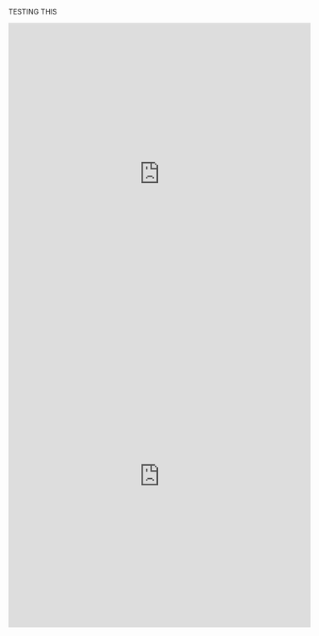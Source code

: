 <html>
<body>
    <p>TESTING THIS</p>
   
  <div><script
   type="text/javascript"
   src="DateWidget.js"
></script></div>

<div><iframe id='cv_if1' src='http://cdn.instantcal.com/cvir.html?id=cv_nav1&theme=XGY&gtype=cv_monthgrid&file=https://calendar.google.com/calendar/ical/mn4qmfelkt30shchl3vbqs9tmc%40group.calendar.google.com/public/basic.ics&file=https://calendar.google.com/calendar/ical/5oj56ee7u40q4aqci7ce9vqjdo%40group.calendar.google.com/public/basic.ics&file=https://calendar.google.com/calendar/ical/1ut3vb0t7uhlca8d3iecv5g5v0%40group.calendar.google.com/public/basic.ics&ccolor=ddddff&ccolor=ddeeff&ccolor=ffffcc&cname=Month%20Calendar' allowTransparency='true' scrolling='no' frameborder=0 height=600 width=600></iframe></div>


<div><iframe id='cv_if1' src='http://cdn.instantcal.com/cvir.html?id=cv_nav1&theme=XGY&gtype=cv_monthgrid&file=http%3A%2F%2Fwww.instantcal.com%2Fisc%2Ftest_cals%2Flist1a.ics&file=http%3A%2F%2Fwww.instantcal.com%2Fisc%2Ftest_cals%2Flist1b.ics&file=http%3A%2F%2Fwww.instantcal.com%2Fisc%2Ftest_cals%2Flist1c.ics&ccolor=ddddff&ccolor=ddeeff&ccolor=ffffcc&cname=Month%20Calendar' allowTransparency='true' scrolling='no' frameborder=0 height=600 width=600></iframe></div>


</body>

</html>
